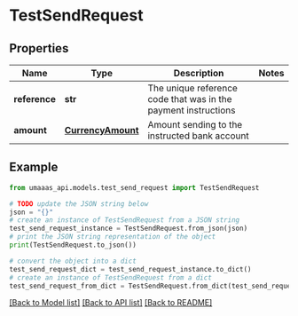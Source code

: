 # TestSendRequest


## Properties

Name | Type | Description | Notes
------------ | ------------- | ------------- | -------------
**reference** | **str** | The unique reference code that was in the payment instructions | 
**amount** | [**CurrencyAmount**](CurrencyAmount.md) | Amount sending to the instructed bank account | 

## Example

```python
from umaaas_api.models.test_send_request import TestSendRequest

# TODO update the JSON string below
json = "{}"
# create an instance of TestSendRequest from a JSON string
test_send_request_instance = TestSendRequest.from_json(json)
# print the JSON string representation of the object
print(TestSendRequest.to_json())

# convert the object into a dict
test_send_request_dict = test_send_request_instance.to_dict()
# create an instance of TestSendRequest from a dict
test_send_request_from_dict = TestSendRequest.from_dict(test_send_request_dict)
```
[[Back to Model list]](../README.md#documentation-for-models) [[Back to API list]](../README.md#documentation-for-api-endpoints) [[Back to README]](../README.md)


